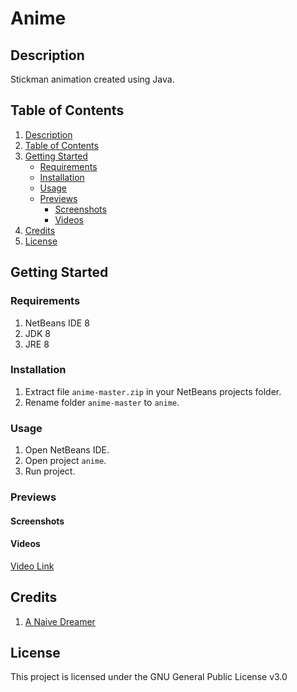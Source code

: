 # Anime

## Description

Stickman animation created using Java.

## Table of Contents

1. [Description](#description)
2. [Table of Contents](#table-of-contents)
3. [Getting Started](#getting-started)
   - [Requirements](#requirements)
   - [Installation](#installation)
   - [Usage](#usage)
   - [Previews](#previews)
     - [Screenshots](#screenshots)
     - [Videos](#videos)
4. [Credits](#credits)
5. [License](#license)

## Getting Started

### Requirements

1. NetBeans IDE 8
2. JDK 8
3. JRE 8

### Installation

1. Extract file ```anime-master.zip``` in your NetBeans projects folder.
2. Rename folder ```anime-master``` to ```anime```.

### Usage

1. Open NetBeans IDE.
2. Open project ```anime```.
3. Run project.

### Previews

#### Screenshots

#### Videos

[Video Link](https://drive.google.com/file/d/1JSDigZJWQVBG2s3I3QWcBbnvOs1g2A7h/view?usp=sharing)

## Credits

1. [A Naive Dreamer](https://github.com/A-Naive-Dreamer)

## License

This project is licensed under the GNU General Public License v3.0

